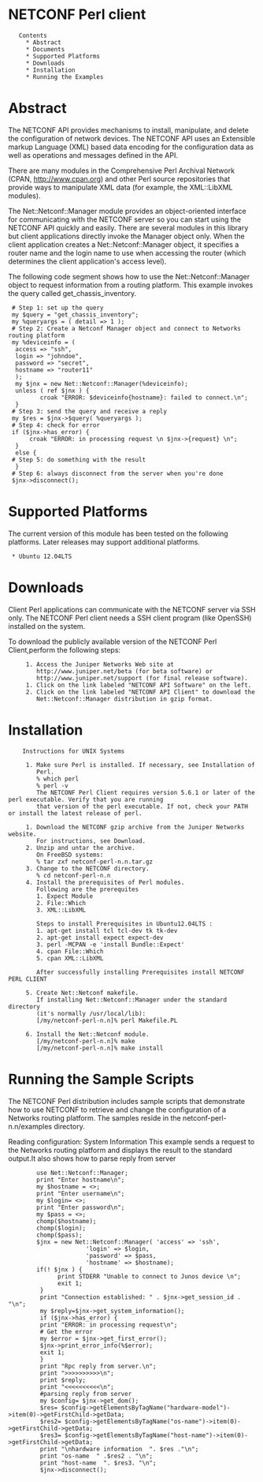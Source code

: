 NETCONF Perl client
===================

       Contents
         * Abstract
         * Documents
         * Supported Platforms
         * Downloads
         * Installation
         * Running the Examples
         

Abstract
========

   The NETCONF API provides mechanisms to install, manipulate, and delete the
   configuration of network devices. The NETCONF API uses an Extensible markup 
   Language (XML) based data encoding for the configuration data as well as operations
   and messages defined in the API.

   There are many modules in the Comprehensive Perl Archival Network (CPAN,
   http://www.cpan.org) and other Perl source repositories that provide ways
   to manipulate XML data (for example, the XML::LibXML modules).

   The Net::Netconf::Manager module provides an object-oriented interface for
   communicating with the NETCONF server so you can start using the NETCONF
   API quickly and easily. There are several modules in this library but
   client applications directly invoke the Manager object only. When the
   client application creates a Net::Netconf::Manager object, it specifies a
   router name and the login name to use when accessing the router (which
   determines the client application's access level).

   The following code segment shows how to use the Net::Netconf::Manager
   object to request information from a routing platform.
   This example invokes the query called get_chassis_inventory.
    
     # Step 1: set up the query
     my $query = "get_chassis_inventory";
     my %queryargs = ( detail => 1 );
     # Step 2: Create a Netconf Manager object and connect to Networks routing platform
     my %deviceinfo = (
      access => "ssh",
      login => "johndoe",
      password => "secret",
      hostname => "router11"
      );
      my $jnx = new Net::Netconf::Manager(%deviceinfo);
      unless ( ref $jnx ) {
             croak "ERROR: $deviceinfo{hostname}: failed to connect.\n";
      }
     # Step 3: send the query and receive a reply
     my $res = $jnx->$query( %queryargs );
     # Step 4: check for error
     if ($jnx->has_error) {
          croak "ERROR: in processing request \n $jnx->{request} \n";
      } 
      else {
     # Step 5: do something with the result
      }
     # Step 6: always disconnect from the server when you're done
     $jnx->disconnect();


Supported Platforms
===================

   The current version of this module has been tested on the following
   platforms. Later releases may support additional platforms.

     * Ubuntu 12.04LTS 
        

Downloads
============

Client Perl applications can communicate with the NETCONF server via SSH only. The NETCONF Perl client needs a SSH client program (like OpenSSH) installed on the system.

To download the publicly available version of the NETCONF Perl Client,perform the following steps:

         1. Access the Juniper Networks Web site at
            http://www.juniper.net/beta (for beta software) or
            http://www.juniper.net/support (for final release software).
         1. Click on the link labeled "NETCONF API Software" on the left.
         2. Click on the link labeled "NETCONF API Client" to download the
            Net::Netconf::Manager distribution in gzip format.
        

Installation
=============
        Instructions for UNIX Systems

         1. Make sure Perl is installed. If necessary, see Installation of
            Perl.
            % which perl
            % perl -v
            The NETCONF Perl Client requires version 5.6.1 or later of the perl executable. Verify that you are running
            that version of the perl executable. If not, check your PATH or install the latest release of perl.

         1. Download the NETCONF gzip archive from the Juniper Networks website. 
            For instructions, see Download.
         2. Unzip and untar the archive.
            On FreeBSD systems:
            % tar zxf netconf-perl-n.n.tar.gz
         3. Change to the NETCONF directory.
            % cd netconf-perl-n.n
         4. Install the prerequisites of Perl modules. 
            Following are the prerequites
            1. Expect Module
            2. File::Which
            3. XML::LibXML
        
            Steps to install Prerequisites in Ubuntu12.04LTS :
            1. apt-get install tcl tcl-dev tk tk-dev
            2. apt-get install expect expect-dev
            3. perl -MCPAN -e 'install Bundle::Expect'
            4. cpan File::Which
            5. cpan XML::LibXML
            
            After successfully installing Prerequisites install NETCONF PERL CLIENT
          
         5. Create Net::Netconf makefile.
            If installing Net::Netconf::Manager under the standard directory
            (it's normally /usr/local/lib):
            [/my/netconf-perl-n.n]% perl Makefile.PL
             
         6. Install the Net::Netconf module.
            [/my/netconf-perl-n.n]% make
            [/my/netconf-perl-n.n]% make install
                  
Running the Sample Scripts
==========================

The NETCONF Perl distribution includes sample scripts that demonstrate how to use NETCONF to retrieve and change the configuration of a Networks routing platform. The samples reside in the netconf-perl-n.n/examples directory.

Reading configuration: System Information
This example sends a <get-system-information> request to the Networks routing platform and displays the result to the standard output.It also shows how to parse reply from server

            use Net::Netconf::Manager;
            print "Enter hostname\n";
            my $hostname = <>;
            print "Enter username\n";
            my $login= <>;
            print "Enter password\n";
            my $pass = <>;
            chomp($hostname);
            chomp($login);
            chomp($pass);
            $jnx = new Net::Netconf::Manager( 'access' => 'ssh',
                          'login' => $login,
                          'password' => $pass,
                          'hostname' => $hostname);
            if(! $jnx ) {
                  print STDERR "Unable to connect to Junos device \n";
                  exit 1;
             }
             print "Connection established: " . $jnx->get_session_id . "\n";
             my $reply=$jnx->get_system_information();
             if ($jnx->has_error) {
             print "ERROR: in processing request\n";
             # Get the error
             my $error = $jnx->get_first_error();
             $jnx->print_error_info(%$error);
             exit 1;
             }
             print "Rpc reply from server.\n";
             print ">>>>>>>>>>\n";
             print $reply;
             print "<<<<<<<<<<\n";
             #parsing reply from server
             my $config= $jnx->get_dom();
             $res= $config->getElementsByTagName("hardware-model")->item(0)->getFirstChild->getData;
             $res2= $config->getElementsByTagName("os-name")->item(0)->getFirstChild->getData;
             $res3= $config->getElementsByTagName("host-name")->item(0)->getFirstChild->getData;
             print "\nhardware information  ". $res ."\n";
             print "os-name  " .$res2 . "\n";
             print "host-name  ". $res3. "\n";
             $jnx->disconnect();
             
             
             
